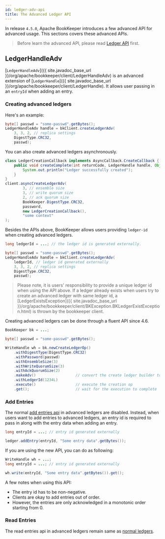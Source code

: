 ```yaml
---
id: ledger-adv-api
title: The Advanced Ledger API
---
```


In release `4.5.0`, Apache BookKeeper introduces a few advanced API for advanced usage.
This sections covers these advanced APIs.

> Before learn the advanced API, please read [Ledger API](ledger-api) first.

## LedgerHandleAdv

[`LedgerHandleAdv`]({{ site.javadoc_base_url }}/org/apache/bookkeeper/client/LedgerHandleAdv) is an advanced extension of [`LedgerHandle`]({{ site.javadoc_base_url }}/org/apache/bookkeeper/client/LedgerHandle).
It allows user passing in an `entryId` when adding an entry.

### Creating advanced ledgers

Here's an example:

```java
byte[] passwd = "some-passwd".getBytes();
LedgerHandleAdv handle = bkClient.createLedgerAdv(
    3, 3, 2, // replica settings
    DigestType.CRC32,
    passwd);
```

You can also create advanced ledgers asynchronously.

```java
class LedgerCreationCallback implements AsyncCallback.CreateCallback {
    public void createComplete(int returnCode, LedgerHandle handle, Object ctx) {
        System.out.println("Ledger successfully created");
    }
}
client.asyncCreateLedgerAdv(
        3, // ensemble size
        3, // write quorum size
        2, // ack quorum size
        BookKeeper.DigestType.CRC32,
        password,
        new LedgerCreationCallback(),
        "some context"
);
```

Besides the APIs above, BookKeeper allows users providing `ledger-id` when creating advanced ledgers.

```java
long ledgerId = ...; // the ledger id is generated externally.

byte[] passwd = "some-passwd".getBytes();
LedgerHandleAdv handle = bkClient.createLedgerAdv(
    ledgerId, // ledger id generated externally
    3, 3, 2, // replica settings
    DigestType.CRC32,
    passwd);
```

> Please note, it is users' responsibility to provide a unique ledger id when using the API above.
> If a ledger already exists when users try to create an advanced ledger with same ledger id,
> a [LedgerExistsException]({{ site.javadoc_base_url }}/org/apache/bookkeeper/client/BKException.BKLedgerExistException.html) is thrown by the bookkeeper client.

Creating advanced ledgers can be done through a fluent API since 4.6.

```java
BookKeeper bk = ...;

byte[] passwd = "some-passwd".getBytes();

WriteHandle wh = bk.newCreateLedgerOp()
    .withDigestType(DigestType.CRC32)
    .withPassword(passwd)
    .withEnsembleSize(3)
    .withWriteQuorumSize(3)
    .withAckQuorumSize(2)
    .makeAdv()                  // convert the create ledger builder to create ledger adv builder
    .withLedgerId(1234L)
    .execute()                  // execute the creation op
    .get();                     // wait for the execution to complete

```

### Add Entries

The normal [add entries api](ledger-api/#adding-entries-to-ledgers) in advanced ledgers are disabled. Instead, when users want to add entries
to advanced ledgers, an entry id is required to pass in along with the entry data when adding an entry.

```java
long entryId = ...; // entry id generated externally

ledger.addEntry(entryId, "Some entry data".getBytes());
```

If you are using the new API, you can do as following:

```java
WriteHandle wh = ...;
long entryId = ...; // entry id generated externally

wh.write(entryId, "Some entry data".getBytes()).get();
```

A few notes when using this API:

- The entry id has to be non-negative.
- Clients are okay to add entries out of order.
- However, the entries are only acknowledged in a monotonic order starting from 0.

### Read Entries

The read entries api in advanced ledgers remain same as [normal ledgers](ledger-api/#reading-entries-from-ledgers).
